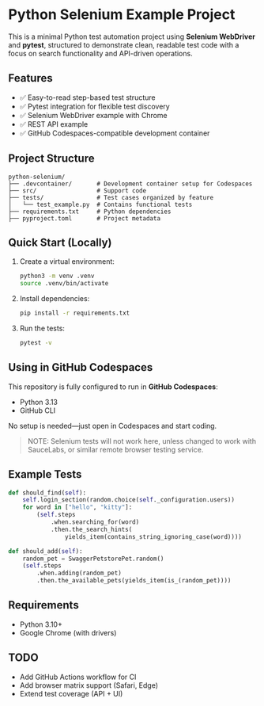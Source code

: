 # Python Selenium Example Project

This is a minimal Python test automation project using **Selenium WebDriver** and **pytest**, structured to demonstrate clean, readable test code with a focus on search functionality and API-driven operations.

## Features

- ✅ Easy-to-read step-based test structure
- ✅ Pytest integration for flexible test discovery
- ✅ Selenium WebDriver example with Chrome
- ✅ REST API example
- ✅ GitHub Codespaces-compatible development container

## Project Structure

```
python-selenium/
├── .devcontainer/       # Development container setup for Codespaces
├── src/                 # Support code
├── tests/               # Test cases organized by feature
│   └── test_example.py  # Contains functional tests
├── requirements.txt     # Python dependencies
├── pyproject.toml       # Project metadata
```

## Quick Start (Locally)

1. Create a virtual environment:
   ```bash
   python3 -m venv .venv
   source .venv/bin/activate
   ```

2. Install dependencies:
   ```bash
   pip install -r requirements.txt
   ```

3. Run the tests:
   ```bash
   pytest -v
   ```

## Using in GitHub Codespaces

This repository is fully configured to run in **GitHub Codespaces**:
- Python 3.13
- GitHub CLI

No setup is needed—just open in Codespaces and start coding.

> NOTE: Selenium tests will not work here, unless changed to work with
> SauceLabs, or similar remote browser testing service.

## Example Tests

```python
def should_find(self):
    self.login_section(random.choice(self._configuration.users))
    for word in ["hello", "kitty"]:
        (self.steps
            .when.searching_for(word)
            .then.the_search_hints(
                yields_item(contains_string_ignoring_case(word))))
```

```python
def should_add(self):
    random_pet = SwaggerPetstorePet.random()
    (self.steps
        .when.adding(random_pet)
        .then.the_available_pets(yields_item(is_(random_pet))))
```

## Requirements

- Python 3.10+
- Google Chrome (with drivers)

## TODO

- Add GitHub Actions workflow for CI
- Add browser matrix support (Safari, Edge)
- Extend test coverage (API + UI)